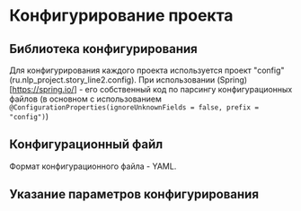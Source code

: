 # Конфигурирование проекта
## Библиотека конфигурирования
Для конфигурирования каждого проекта используется проект "config" (ru.nlp_project.story_line2.config).
При использовании (Spring)[https://spring.io/] - его собственный код по парсингу конфигурационных файлов (в основном с использованием `@ConfigurationProperties(ignoreUnknownFields = false, prefix = "config")`)


## Конфигурационный файл
Формат конфигурационного файла - YAML.
## Указание параметров конфигурирования
